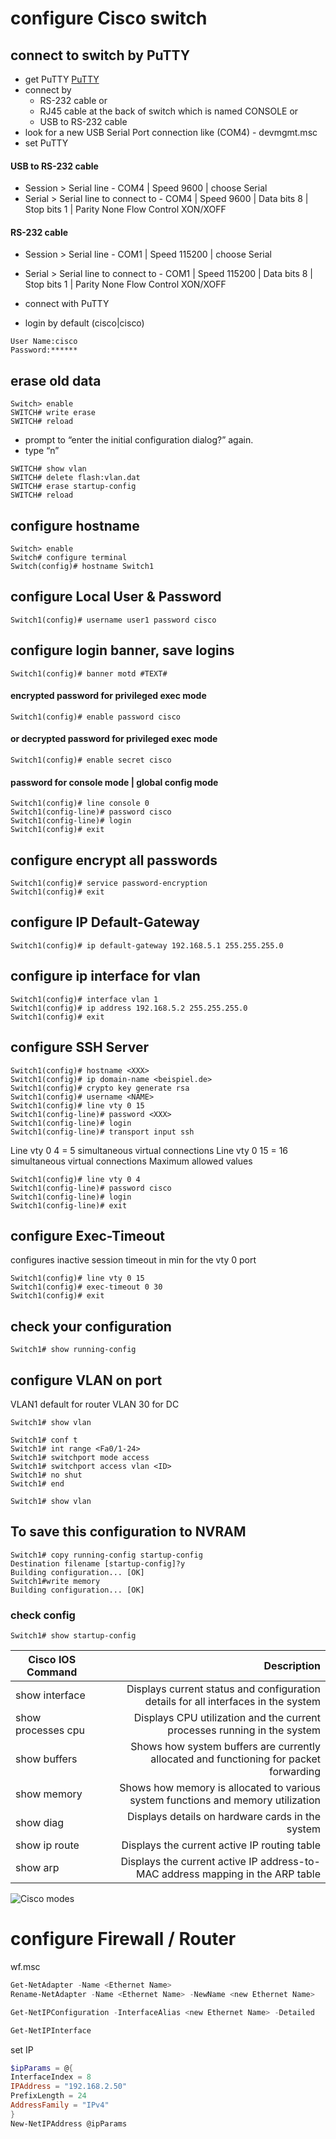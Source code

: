 # configure Cisco switch
## connect to switch by PuTTY
- get PuTTY [PuTTY](https://www.putty.org/)
- connect by 
  - RS-232 cable or 
  - RJ45 cable at the back of switch which is named CONSOLE or
  - USB to RS-232 cable
- look for a new USB Serial Port connection like (COM4) - devmgmt.msc
- set PuTTY
#### USB to RS-232 cable
  - Session > Serial line - COM4 | Speed 9600 | choose Serial
  - Serial > Serial line to connect to - COM4 | Speed 9600 | Data bits 8 | Stop bits 1 | Parity None Flow Control XON/XOFF

#### RS-232 cable
  - Session > Serial line - COM1 | Speed 115200 | choose Serial
  - Serial > Serial line to connect to - COM1 | Speed 115200 | Data bits 8 | Stop bits 1 | Parity None Flow Control XON/XOFF

- connect with PuTTY
- login by default (cisco|cisco)
```cisco
User Name:cisco
Password:******
```
## erase old data
```cisco
Switch> enable
SWITCH# write erase 
SWITCH# reload
```
- prompt to “enter the initial configuration dialog?” again. 
- type “n”
```cisco
SWITCH# show vlan
SWITCH# delete flash:vlan.dat
SWITCH# erase startup-config
SWITCH# reload
```

## configure hostname
```cisco
Switch> enable
Switch# configure terminal
Switch(config)# hostname Switch1
```
## configure Local User & Password
```cisco
Switch1(config)# username user1 password cisco
```
## configure login banner, save logins
```cisco
Switch1(config)# banner motd #TEXT#
```
#### encrypted password for privileged exec mode
```cisco
Switch1(config)# enable password cisco
```
#### or decrypted password for privileged exec mode
```cisco
Switch1(config)# enable secret cisco
```
#### password for console mode | global config mode
```cisco
Switch1(config)# line console 0
Switch1(config-line)# password cisco
Switch1(config-line)# login
Switch1(config)# exit
```
## configure encrypt all passwords
```cisco
Switch1(config)# service password-encryption
Switch1(config)# exit
```
## configure IP Default-Gateway
```cisco
Switch1(config)# ip default-gateway 192.168.5.1 255.255.255.0
```
## configure ip interface for vlan
```cisco
Switch1(config)# interface vlan 1
Switch1(config)# ip address 192.168.5.2 255.255.255.0
Switch1(config)# exit
```
## configure SSH Server
```cisco
Switch1(config)# hostname <XXX>
Switch1(config)# ip domain-name <beispiel.de>
Switch1(config)# crypto key generate rsa
Switch1(config)# username <NAME>
Switch1(config)# line vty 0 15
Switch1(config-line)# password <XXX>
Switch1(config-line)# login
Switch1(config-line)# transport input ssh
```
Line vty 0 4 = 5 simultaneous virtual connections
Line vty 0 15 = 16 simultaneous virtual connections Maximum allowed values
```cisco
Switch1(config)# line vty 0 4
Switch1(config-line)# password cisco
Switch1(config-line)# login
Switch1(config-line)# exit
```
## configure Exec-Timeout
configures inactive session timeout in min for the vty 0 port
```cisco
Switch1(config)# line vty 0 15
Switch1(config)# exec-timeout 0 30
Switch1(config)# exit
```

## check your configuration
```cisco
Switch1# show running-config
```
## configure VLAN on port
VLAN1 default for router
VLAN 30 for DC
```cisco
Switch1# show vlan

Switch1# conf t
Switch1# int range <Fa0/1-24>
Switch1# switchport mode access
Switch1# switchport access vlan <ID>
Switch1# no shut
Switch1# end

Switch1# show vlan
```
## To save this configuration to NVRAM
```cisco
Switch1# copy running-config startup-config
Destination filename [startup-config]?y
Building configuration... [OK]
Switch1#write memory
Building configuration... [OK]
```
### check config
```cisco
Switch1# show startup-config
```
| Cisco IOS Command  | Description   |
| -----------------  | -------------:|
| show interface     | Displays current status and configuration details for all interfaces in the system |
| show processes cpu | Displays CPU utilization and the current processes running in the system |
| show buffers       | Shows how system buffers are currently allocated and functioning for packet forwarding |
| show memory        | Shows how memory is allocated to various system functions and memory utilization |
| show diag          | Displays details on hardware cards in the system |
| show ip route      | Displays the current active IP routing table |
| show arp           | Displays the current active IP address-to-MAC address mapping in the ARP table |

![Cisco modes](./img%20-%20cisco%20modes.png)

# configure Firewall / Router
wf.msc
```powershell
Get-NetAdapter -Name <Ethernet Name>
Rename-NetAdapter -Name <Ethernet Name> -NewName <new Ethernet Name>

Get-NetIPConfiguration -InterfaceAlias <new Ethernet Name> -Detailed

Get-NetIPInterface
```
set IP
```powershell
$ipParams = @{
InterfaceIndex = 8
IPAddress = "192.168.2.50"
PrefixLength = 24
AddressFamily = "IPv4"
}
New-NetIPAddress @ipParams
```
